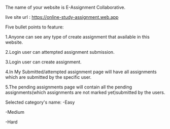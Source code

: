 The name of your website is E-Assignment Collaborative.

live site url : https://online-study-assignment.web.app

Five bullet points to feature:

1.Anyone can see any type of create assignment that available in this website. 

2.Login user can attempted assignment submission.

3.Login user can create assignment.

4.In My Submitted/attempted assignment page will have all assignments which are submitted by the specific user.

5.The pending assignments page will contain all the pending assignments(which assignments are not marked yet)submitted by the users.


Selected category's name:
-Easy

-Medium

-Hard
